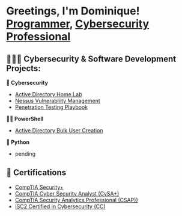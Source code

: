 <h1>Greetings, I'm Dominique!<br/><a href="https://github.com/hy3nad1v">Programmer</a>, <a href="https://www.linkedin.com/in/dominique-hendricks216/">Cybersecurity Professional</a>
  
<h2>👨🏽‍💻 Cybersecurity & Software Development Projects:</h2>
<b>🔐 Cybersecurity</b>

  - [Active Directory Home Lab](https://github.com/hy3nad1v/ActiveDirectoryLab)
  - [Nessus Vulnerabliity Management](https://github.com/hy3nad1v/NessusVulnerabilityManagement)
  - [Penetration Testing Playbook](https://github.com/hy3nad1v/Penetration-Test-Playbook)

<b>🔋🐚 PowerShell</b>

  - [Active Directory Bulk User Creation](https://github.com/hy3nad1v/ActiveDirectoryBulkUserCreation)
  
<b>🐍 Python</b>
  - pending


<h2>📜 Certifications</h2>

- [CompTIA Security+](https://www.credly.com/badges/6bf667c1-ccff-4eaa-827b-81056b0b2ca0)
- [CompTIA Cyber Security Analyst (CySA+)](https://www.credly.com/badges/ca2e8274-d744-4c02-b117-b430785bd432)
- [CompTIA Security Analytics Professional (CSAP))](https://www.credly.com/badges/cce5407b-9d4a-4fa3-9ccd-e4144f179c2d)
- [ISC2 Certified in Cybersecurity (CC)](https://www.credly.com/badges/0fceff23-0735-409f-826f-391e64abcdf8)




<!--
Here are some ideas to get you started:

- 🔭 I’m currently working on ...
- 🌱 I’m currently learning ...
- 👯 I’m looking to collaborate on ...
- 🤔 I’m looking for help with ...
- 💬 Ask me about ...
- 📫 How to reach me: ...
- 😄 Pronouns: ...
- ⚡ Fun fact: ...
-->
